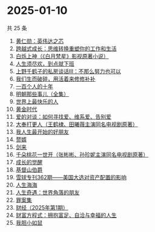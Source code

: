# 2025-01-10

共 25 条

<!-- BEGIN WEREAD -->
<!-- 最后更新时间 2025-01-10 10:50:57 +0800 -->
1. [黄仁勋：英伟达之芯](https://weread.qq.com/web/bookDetail/47a32050813ab98e3g013257)
1. [跨越式成长：思维转换重塑你的工作和生活](https://weread.qq.com/web/bookDetail/8e632460813ab98e0g0132f8)
1. [白烁上神（《白月梵星》影视原著小说）](https://weread.qq.com/web/bookDetail/e3a321a0813ab97bbg017478)
1. [人生须尽欢，到点就下班](https://weread.qq.com/web/bookDetail/c4932f60813ab98a1g013509)
1. [上野千鹤子的私房谈话III：不那么努力也可以](https://weread.qq.com/web/bookDetail/e5232340813ab98f7g013d54)
1. [我们生而破碎，用活着来修修补补](https://weread.qq.com/web/bookDetail/48e327f0813ab96c4g018051)
1. [一百个人的十年](https://weread.qq.com/web/bookDetail/4bd32c90813ab98f8g015aee)
1. [明朝那些事儿（全集）](https://weread.qq.com/web/bookDetail/a57325c05c8ed3a57224187)
1. [世界上最快乐的人](https://weread.qq.com/web/bookDetail/23a32e80724ad34c23a600b)
1. [黄金时代](https://weread.qq.com/web/bookDetail/2bd329b05dedbc2bd49b02c)
1. [爱的对谈：如何寻找爱、维系爱、告别爱](https://weread.qq.com/web/bookDetail/c5732ad0813ab87c8g0149fe)
1. [大奉打更人（王鹤棣、田曦薇主演同名电视剧原著）](https://weread.qq.com/web/bookDetail/72432c2071c4a37d72460a5)
1. [我人生最开始的好朋友](https://weread.qq.com/web/bookDetail/d5432980813ab96fbg0196e0)
1. [赘婿](https://weread.qq.com/web/bookDetail/15032af05753441501f9930)
1. [剑来](https://weread.qq.com/web/bookDetail/8e5326b07153adcf8e53d42)
1. [千朵桃花一世开（张彬彬、孙珍妮主演同名电视剧原著）](https://weread.qq.com/web/bookDetail/02032650813ab6be2g0179d9)
1. [成长的觉醒](https://weread.qq.com/web/bookDetail/6d032cf0813ab961dg014d0c)
1. [基督山伯爵](https://weread.qq.com/web/bookDetail/98d327d05d047398d8a6b97)
1. [雪球专刊362期——美国大选对资产配置的影响](https://weread.qq.com/web/bookDetail/18732520813ab9778g0184b1)
1. [人生海海](https://weread.qq.com/web/bookDetail/63932e60717f7af46396445)
1. [人生奇遇：世界角落的朋友](https://weread.qq.com/web/bookDetail/5a032ac0813ab983cg017b69)
1. [罪案集](https://weread.qq.com/web/bookDetail/dcb32680813ab96dag017b01)
1. [财经（2025年第1期）](https://weread.qq.com/web/bookDetail/8ce32d40813ab9941g011286)
1. [财富方程式：拥抱富足、自洽与幸福的人生](https://weread.qq.com/web/bookDetail/1a7327b0813ab989eg012194)
1. [我胆小如鼠](https://weread.qq.com/web/bookDetail/276323e0813ab90a5g0144d7)
<!-- END WEREAD -->